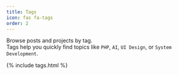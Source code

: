 ```yaml
---
title: Tags
icon: fas fa-tags
order: 2
---
```


Browse posts and projects by tag.  
Tags help you quickly find topics like `PHP`, `AI`, `UI Design`, or `System Development`.

{% include tags.html %}
